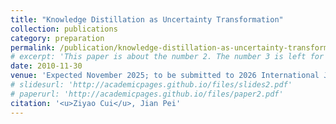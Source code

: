 ```yaml
---
title: "Knowledge Distillation as Uncertainty Transformation"
collection: publications
category: preparation
permalink: /publication/knowledge-distillation-as-uncertainty-transformation
# excerpt: 'This paper is about the number 2. The number 3 is left for future work.'
date: 2010-11-30
venue: 'Expected November 2025; to be submitted to 2026 International Joint Conference on Artificial Intelligence (IJCAI)'
# slidesurl: 'http://academicpages.github.io/files/slides2.pdf'
# paperurl: 'http://academicpages.github.io/files/paper2.pdf'
citation: '<u>Ziyao Cui</u>, Jian Pei'
---
```

